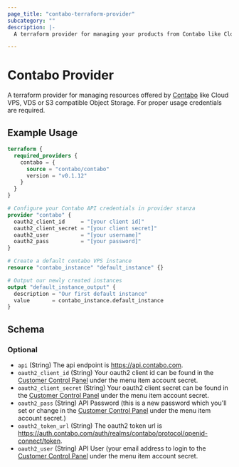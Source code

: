```yaml
---
page_title: "contabo-terraform-provider"
subcategory: ""
description: |-
  A terraform provider for managing your products from Contabo like Cloud VPS and VDS.

---
```


# Contabo Provider

A terraform provider for managing resources offered by [Contabo](https://contabo.com) like Cloud VPS, VDS or S3 compatible Object Storage. For proper usage credentials are required.


## Example Usage

```terraform
terraform {
  required_providers {
    contabo = {
      source = "contabo/contabo"
      version = "v0.1.12"
    }
  }
}

# Configure your Contabo API credentials in provider stanza
provider "contabo" {
  oauth2_client_id     = "[your client id]"
  oauth2_client_secret = "[your client secret]"
  oauth2_user          = "[your username]"
  oauth2_pass          = "[your password]"
}

# Create a default contabo VPS instance
resource "contabo_instance" "default_instance" {}

# Output our newly created instances
output "default_instance_output" {
  description = "Our first default instance"
  value       = contabo_instance.default_instance
}
```

<!-- schema generated by tfplugindocs -->
## Schema

### Optional

- `api` (String) The api endpoint is https://api.contabo.com.
- `oauth2_client_id` (String) Your oauth2 client id can be found in the [Customer Control Panel](https://new.contabo.com/account/security) under the menu item account secret.
- `oauth2_client_secret` (String) Your oauth2 client secret can be found in the [Customer Control Panel](https://new.contabo.com/account/security) under the menu item account secret.
- `oauth2_pass` (String) API Password (this is a new password which you'll set or change in the [Customer Control Panel](https://new.contabo.com/account/security) under the menu item account secret.)
- `oauth2_token_url` (String) The oauth2 token url is https://auth.contabo.com/auth/realms/contabo/protocol/openid-connect/token.
- `oauth2_user` (String) API User (your email address to login to the [Customer Control Panel](https://new.contabo.com/account/security) under the menu item account secret.
